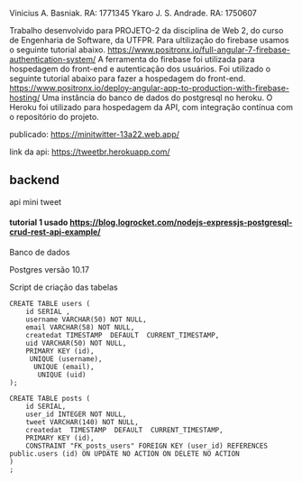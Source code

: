 Vinicius A. Basniak. RA: 1771345
Ykaro J. S. Andrade. RA: 1750607

Trabalho desenvolvido para PROJETO-2 da disciplina de Web 2, do curso de Engenharia de Software,
da UTFPR.
Para ultilização do firebase usamos o seguinte tutorial abaixo.
https://www.positronx.io/full-angular-7-firebase-authentication-system/
A ferramenta do firebase foi utilizada para hospedagem do front-end e
autenticação dos usuários.
Foi utilizado o seguinte tutorial abaixo para fazer a hospedagem do front-end.
https://www.positronx.io/deploy-angular-app-to-production-with-firebase-hosting/
Uma instância do banco de dados do postgresql no heroku.
O Heroku foi utilizado para hospedagem da API, com integração contínua com o repositório do projeto.

publicado:
https://minitwitter-13a22.web.app/

link da api: https://tweetbr.herokuapp.com/

## backend

api mini tweet

#### tutorial 1 usado https://blog.logrocket.com/nodejs-expressjs-postgresql-crud-rest-api-example/

Banco de dados

Postgres versão 10.17

Script de criação das tabelas

```
CREATE TABLE users (
	id SERIAL ,
	username VARCHAR(50) NOT NULL,
	email VARCHAR(58) NOT NULL,
	createdat TIMESTAMP  DEFAULT  CURRENT_TIMESTAMP,
	uid VARCHAR(50) NOT NULL,
	PRIMARY KEY (id),
	 UNIQUE (username),
	  UNIQUE (email),
	   UNIQUE (uid)
);

CREATE TABLE posts (
	id SERIAL,
	user_id INTEGER NOT NULL,
	tweet VARCHAR(140) NOT NULL,
	createdat  TIMESTAMP  DEFAULT  CURRENT_TIMESTAMP,
	PRIMARY KEY (id),
	CONSTRAINT "FK_posts_users" FOREIGN KEY (user_id) REFERENCES public.users (id) ON UPDATE NO ACTION ON DELETE NO ACTION
)
;

```
